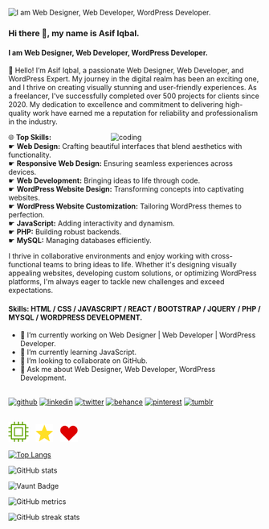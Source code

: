 ![I am Web Designer, Web Developer, WordPress Developer.](https://media.licdn.com/dms/image/D4D16AQE_tW15Z92jhw/profile-displaybackgroundimage-shrink_350_1400/0/1707940418486?e=1720656000&v=beta&t=07pYmam2tNuVIbXUauIDWhhYtATRj90Kg9qpcAkQiwk)

### Hi there 👋, my name is Asif Iqbal.
#### I am Web Designer, Web Developer, WordPress Developer.<br>

👋 Hello! I’m Asif Iqbal, a passionate Web Designer, Web Developer, and WordPress Expert. My journey in the digital realm has been an exciting one, and I thrive on creating visually stunning and user-friendly experiences.
As a freelancer, I've successfully completed over 500 projects for clients since 2020. My dedication to excellence and commitment to delivering high-quality work have earned me a reputation for reliability and professionalism in the industry.<br>

<img align="right" alt="coding" width="300" src="https://user-images.githubusercontent.com/74038190/219923823-bf1ce878-c6b8-4faa-be07-93e6b1006521.gif">

🌐 <strong>Top Skills:</strong><br>
 ☛ <strong>Web Design:</strong> Crafting beautiful interfaces that blend aesthetics with functionality.<br>
 ☛ <strong>Responsive Web Design:</strong> Ensuring seamless experiences across devices.<br>
 ☛ <strong>Web Development:</strong> Bringing ideas to life through code.<br>
 ☛ <strong>WordPress Website Design:</strong> Transforming concepts into captivating websites.<br>
 ☛ <strong>WordPress Website Customization:</strong> Tailoring WordPress themes to perfection.<br>
 ☛ <strong>JavaScript:</strong> Adding interactivity and dynamism.<br>
 ☛ <strong>PHP:</strong> Building robust backends.<br>
 ☛ <strong>MySQL:</strong> Managing databases efficiently.<br>

 

I thrive in collaborative environments and enjoy working with cross-functional teams to bring ideas to life. Whether it's designing visually appealing websites, developing custom solutions, or optimizing WordPress platforms, I'm always eager to tackle new challenges and exceed expectations.

<h4>Skills: HTML / CSS / JAVASCRIPT / REACT / BOOTSTRAP / JQUERY / PHP / MYSQL / WORDPRESS DEVELOPMENT.</h4>

- 🔭 I’m currently working on Web Designer | Web Developer | WordPress Developer. 
- 🌱 I’m currently learning JavaScript. 
- 👯 I’m looking to collaborate on GitHub. 
- 💬 Ask me about Web Designer, Web Developer, WordPress Development. <br><br>


[<img src='https://cdn.jsdelivr.net/npm/simple-icons@3.0.1/icons/github.svg' alt='github' height='40'>](https://github.com/asifiqbalwd)  [<img src='https://cdn.jsdelivr.net/npm/simple-icons@3.0.1/icons/linkedin.svg' alt='linkedin' height='40'>](https://www.linkedin.com/in/asifiqbalmunshi)  [<img src='https://cdn.jsdelivr.net/npm/simple-icons@3.0.1/icons/twitter.svg' alt='twitter' height='40'>](https://www.twitter.com/Asifiqbalmunshi)  [<img src='https://cdn.jsdelivr.net/npm/simple-icons@3.0.1/icons/behance.svg' alt='behance' height='40'>](https://www.behance.net/asifiqbalmunshi)  [<img src='https://cdn.jsdelivr.net/npm/simple-icons@3.0.1/icons/pinterest.svg' alt='pinterest' height='40'>](https://www.pinterest.com/asifiqbalmunshie/)  [<img src='https://cdn.jsdelivr.net/npm/simple-icons@3.0.1/icons/tumblr.svg' alt='tumblr' height='40'>](https://www.tumblr.com/asifiqbalmunshi)  <br><br>

<a href='https://docs.github.com/en/developers'><img src='https://raw.githubusercontent.com/acervenky/animated-github-badges/master/assets/devbadge.gif' width='40' height='40'></a> <a href='https://stars.github.com/'><img src='https://raw.githubusercontent.com/acervenky/animated-github-badges/master/assets/starbadge.gif' width='35' height='35'></a> <a href='https://docs.github.com/en/github/supporting-the-open-source-community-with-github-sponsors'><img src='https://raw.githubusercontent.com/acervenky/animated-github-badges/master/assets/sponsorbadge.gif' width='35' height='35'></a> 

[![Top Langs](https://github-readme-stats.vercel.app/api/top-langs/?username=https://github.com/asifiqbalwd)](https://github.com/anuraghazra/github-readme-stats)

![GitHub stats](https://github-readme-stats.vercel.app/api?username=https://github.com/asifiqbalwd&show_icons=true&count_private=true)  

![Vaunt Badge](https://api.vaunt.dev/v1/github/entities/https://github.com/asifiqbalwd/contributions?format=svg&private=true)  

![GitHub metrics](https://metrics.lecoq.io/https://github.com/asifiqbalwd)  

![GitHub streak stats](https://streak-stats.demolab.com/?user=https://github.com/asifiqbalwd)  

